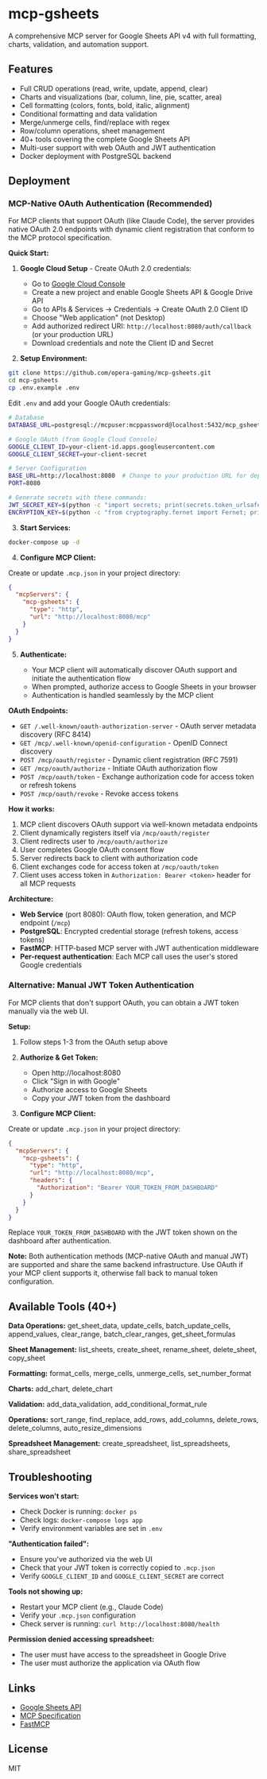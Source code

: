 # mcp-gsheets

A comprehensive MCP server for Google Sheets API v4 with full formatting, charts, validation, and automation support.

## Features

- Full CRUD operations (read, write, update, append, clear)
- Charts and visualizations (bar, column, line, pie, scatter, area)
- Cell formatting (colors, fonts, bold, italic, alignment)
- Conditional formatting and data validation
- Merge/unmerge cells, find/replace with regex
- Row/column operations, sheet management
- 40+ tools covering the complete Google Sheets API
- Multi-user support with web OAuth and JWT authentication
- Docker deployment with PostgreSQL backend

## Deployment

### MCP-Native OAuth Authentication (Recommended)

For MCP clients that support OAuth (like Claude Code), the server provides native OAuth 2.0 endpoints with dynamic client registration that conform to the MCP protocol specification.

**Quick Start:**

1. **Google Cloud Setup** - Create OAuth 2.0 credentials:

   - Go to [Google Cloud Console](https://console.cloud.google.com/)
   - Create a new project and enable Google Sheets API & Google Drive API
   - Go to APIs & Services → Credentials → Create OAuth 2.0 Client ID
   - Choose "Web application" (not Desktop)
   - Add authorized redirect URI: `http://localhost:8080/auth/callback` (or your production URL)
   - Download credentials and note the Client ID and Secret

2. **Setup Environment:**

```bash
git clone https://github.com/opera-gaming/mcp-gsheets.git
cd mcp-gsheets
cp .env.example .env
```

Edit `.env` and add your Google OAuth credentials:

```bash
# Database
DATABASE_URL=postgresql://mcpuser:mcppassword@localhost:5432/mcp_gsheets

# Google OAuth (from Google Cloud Console)
GOOGLE_CLIENT_ID=your-client-id.apps.googleusercontent.com
GOOGLE_CLIENT_SECRET=your-client-secret

# Server Configuration
BASE_URL=http://localhost:8080  # Change to your production URL for deployment
PORT=8080

# Generate secrets with these commands:
JWT_SECRET_KEY=$(python -c "import secrets; print(secrets.token_urlsafe(32))")
ENCRYPTION_KEY=$(python -c "from cryptography.fernet import Fernet; print(Fernet.generate_key().decode())")
```

3. **Start Services:**

```bash
docker-compose up -d
```

4. **Configure MCP Client:**

Create or update `.mcp.json` in your project directory:

```json
{
  "mcpServers": {
    "mcp-gsheets": {
      "type": "http",
      "url": "http://localhost:8080/mcp"
    }
  }
}
```

5. **Authenticate:**

   - Your MCP client will automatically discover OAuth support and initiate the authentication flow
   - When prompted, authorize access to Google Sheets in your browser
   - Authentication is handled seamlessly by the MCP client

**OAuth Endpoints:**

- `GET /.well-known/oauth-authorization-server` - OAuth server metadata discovery (RFC 8414)
- `GET /mcp/.well-known/openid-configuration` - OpenID Connect discovery
- `POST /mcp/oauth/register` - Dynamic client registration (RFC 7591)
- `GET /mcp/oauth/authorize` - Initiate OAuth authorization flow
- `POST /mcp/oauth/token` - Exchange authorization code for access token or refresh tokens
- `POST /mcp/oauth/revoke` - Revoke access tokens

**How it works:**

1. MCP client discovers OAuth support via well-known metadata endpoints
2. Client dynamically registers itself via `/mcp/oauth/register`
3. Client redirects user to `/mcp/oauth/authorize`
4. User completes Google OAuth consent flow
5. Server redirects back to client with authorization code
6. Client exchanges code for access token at `/mcp/oauth/token`
7. Client uses access token in `Authorization: Bearer <token>` header for all MCP requests

**Architecture:**

- **Web Service** (port 8080): OAuth flow, token generation, and MCP endpoint (`/mcp`)
- **PostgreSQL**: Encrypted credential storage (refresh tokens, access tokens)
- **FastMCP**: HTTP-based MCP server with JWT authentication middleware
- **Per-request authentication**: Each MCP call uses the user's stored Google credentials

### Alternative: Manual JWT Token Authentication

For MCP clients that don't support OAuth, you can obtain a JWT token manually via the web UI.

**Setup:**

1. Follow steps 1-3 from the OAuth setup above

2. **Authorize & Get Token:**

   - Open http://localhost:8080
   - Click "Sign in with Google"
   - Authorize access to Google Sheets
   - Copy your JWT token from the dashboard

3. **Configure MCP Client:**

Create or update `.mcp.json` in your project directory:

```json
{
  "mcpServers": {
    "mcp-gsheets": {
      "type": "http",
      "url": "http://localhost:8080/mcp",
      "headers": {
        "Authorization": "Bearer YOUR_TOKEN_FROM_DASHBOARD"
      }
    }
  }
}
```

Replace `YOUR_TOKEN_FROM_DASHBOARD` with the JWT token shown on the dashboard after authentication.

**Note:** Both authentication methods (MCP-native OAuth and manual JWT) are supported and share the same backend infrastructure. Use OAuth if your MCP client supports it, otherwise fall back to manual token configuration.

## Available Tools (40+)

**Data Operations:** get_sheet_data, update_cells, batch_update_cells, append_values, clear_range, batch_clear_ranges, get_sheet_formulas

**Sheet Management:** list_sheets, create_sheet, rename_sheet, delete_sheet, copy_sheet

**Formatting:** format_cells, merge_cells, unmerge_cells, set_number_format

**Charts:** add_chart, delete_chart

**Validation:** add_data_validation, add_conditional_format_rule

**Operations:** sort_range, find_replace, add_rows, add_columns, delete_rows, delete_columns, auto_resize_dimensions

**Spreadsheet Management:** create_spreadsheet, list_spreadsheets, share_spreadsheet

## Troubleshooting

**Services won't start:**

- Check Docker is running: `docker ps`
- Check logs: `docker-compose logs app`
- Verify environment variables are set in `.env`

**"Authentication failed":**

- Ensure you've authorized via the web UI
- Check that your JWT token is correctly copied to `.mcp.json`
- Verify `GOOGLE_CLIENT_ID` and `GOOGLE_CLIENT_SECRET` are correct

**Tools not showing up:**

- Restart your MCP client (e.g., Claude Code)
- Verify your `.mcp.json` configuration
- Check server is running: `curl http://localhost:8080/health`

**Permission denied accessing spreadsheet:**

- The user must have access to the spreadsheet in Google Drive
- The user must authorize the application via OAuth flow

## Links

- [Google Sheets API](https://developers.google.com/sheets/api)
- [MCP Specification](https://modelcontextprotocol.io)
- [FastMCP](https://gofastmcp.com)

## License

MIT
